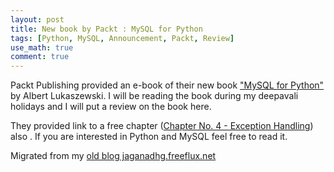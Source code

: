 ```yaml
---
layout: post
title: New book by Packt : MySQL for Python
tags: [Python, MySQL, Announcement, Packt, Review]
use_math: true
comment: true
---
```

Packt Publishing provided an e-book of their new book ["MySQL for Python"](http://link.packtpub.com/68ats1) by Albert Lukaszewski. I will be reading the book during my deepavali holidays and I will put a review on the book here. 

They provided link to a free chapter ([Chapter No. 4 - Exception Handling](http://link.packtpub.com/68ats1)) also . If you are interested in Python and MySQL feel free to read it. 


Migrated from my [old blog jaganadhg.freeflux.net](https://web.archive.org/web/20160323193721/http://jaganadhg.freeflux.net/blog)
